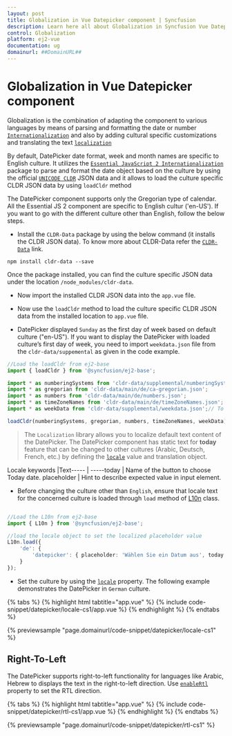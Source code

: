 ```yaml
---
layout: post
title: Globalization in Vue Datepicker component | Syncfusion
description: Learn here all about Globalization in Syncfusion Vue Datepicker component of Syncfusion Essential JS 2 and more.
control: Globalization 
platform: ej2-vue
documentation: ug
domainurl: ##DomainURL##
---
```


# Globalization in Vue Datepicker component

Globalization is the combination of  adapting the component to various languages by means of parsing and formatting the date or
number [`Internationalization`](../common/internationalization/) and also by adding cultural specific customizations and translating the text [`localization`](../common/localization/)

By default, DatePicker date format, week and month names are specific to English culture. It utilizes the [`Essential JavaScript 2 Internationalization`](../common/internationalization/) package to parse and format the date object based on the culture by using the official [`UNICODE CLDR`](http://cldr.unicode.org/) JSON data and it allows to load the culture specific CLDR JSON data by using `loadCldr` method

The DatePicker component supports only the Gregorian type of calendar. All the Essential JS 2 component are specific to English cultur ('en-US'). If you want to go with the different culture other than English, follow the below steps.

* Install the `CLDR-Data` package by using the below command (it installs the CLDR JSON data). To know more about CLDR-Data refer the
[`CLDR-Data`](http://cldr.unicode.org/index/cldr-spec/json) link.

```
npm install cldr-data --save
```

 Once the package installed, you can find the culture specific JSON data under the location `/node_modules/cldr-data`.

* Now import the installed CLDR JSON data into the `app.vue` file.

* Now use the `loadCldr` method to load the culture specific CLDR JSON data from the installed location to `app.vue` file.

* DatePicker displayed `Sunday` as the first day of week based on default culture ("en-US"). If you want to display the DatePicker with loaded culture’s first day of week, you need to import `weekdata.json` file from the `cldr-data/suppemental` as given in the code example.

```ts
//Load the loadCldr from ej2-base
import { loadCldr } from '@syncfusion/ej2-base';

import * as numberingSystems from 'cldr-data/supplemental/numberingSystems.json';
import * as gregorian from 'cldr-data/main/de/ca-gregorian.json';
import * as numbers from 'cldr-data/main/de/numbers.json';
import * as timeZoneNames from 'cldr-data/main/de/timeZoneNames.json';
import * as weekData from 'cldr-data/supplemental/weekdata.json';// To load the culture based first day of week

loadCldr(numberingSystems, gregorian, numbers, timeZoneNames, weekData);
```

> The `Localization` library allows you to localize default text content of the DatePicker. The DatePicker component has static text for  **today** feature that can be changed to other cultures (Arabic, Deutsch, French, etc.) by defining the [`locale`](https://ej2.syncfusion.com/vue/documentation/api/datepicker#locale) value and translation object.

Locale keywords |Text----- | -----today | Name of the button to choose Today date. placeholder | Hint to describe expected value in input element.

* Before changing the culture other than `English`, ensure that locale text for the concerned culture is loaded through `load` method of
[L10n](https://ej2.syncfusion.com/documentation/api/base/l10n#load) class.

```ts

//Load the L10n from ej2-base
import { L10n } from '@syncfusion/ej2-base';

//load the locale object to set the localized placeholder value
L10n.load({
    'de': {
        'datepicker': { placeholder: 'Wählen Sie ein Datum aus', today: 'heute' }
    }
});
```

* Set the culture by using the [`locale`](https://ej2.syncfusion.com/vue/documentation/api/datepicker#locale) property. The following example demonstrates the DatePicker in `German` culture.

{% tabs %}
{% highlight html tabtitle="app.vue" %}
{% include code-snippet/datepicker/locale-cs1/app.vue %}
{% endhighlight %}
{% endtabs %}
        
{% previewsample "page.domainurl/code-snippet/datepicker/locale-cs1" %}

## Right-To-Left

The DatePicker supports right-to-left functionality for languages like Arabic, Hebrew to displays the text in the right-to-left direction. Use
[`enableRtl`](https://ej2.syncfusion.com/vue/documentation/api/datepicker#enablertl) property to set the RTL direction.

{% tabs %}
{% highlight html tabtitle="app.vue" %}
{% include code-snippet/datepicker/rtl-cs1/app.vue %}
{% endhighlight %}
{% endtabs %}
        
{% previewsample "page.domainurl/code-snippet/datepicker/rtl-cs1" %}